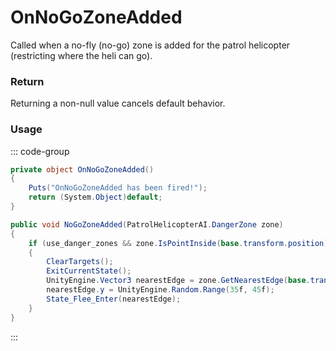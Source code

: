 # OnNoGoZoneAdded
<Badge type="info" text="Entity"/><Badge type="danger" text="Carbon Compatible"/><Badge type="warning" text="Oxide Compatible"/>
Called when a no-fly (no-go) zone is added for the patrol helicopter (restricting where the heli can go).

### Return
Returning a non-null value cancels default behavior.

### Usage
::: code-group
```csharp [Example]
private object OnNoGoZoneAdded()
{
	Puts("OnNoGoZoneAdded has been fired!");
	return (System.Object)default;
}
```
```csharp [Source — Assembly-CSharp @ PatrolHelicopterAI]
public void NoGoZoneAdded(PatrolHelicopterAI.DangerZone zone)
{
	if (use_danger_zones && zone.IsPointInside(base.transform.position))
	{
		ClearTargets();
		ExitCurrentState();
		UnityEngine.Vector3 nearestEdge = zone.GetNearestEdge(base.transform.position);
		nearestEdge.y = UnityEngine.Random.Range(35f, 45f);
		State_Flee_Enter(nearestEdge);
	}
}

```
:::
